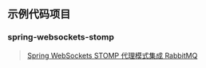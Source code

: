 ## 示例代码项目

### spring-websockets-stomp 
> [Spring WebSockets STOMP 代理模式集成 RabbitMQ](spring-websockets-stomp)